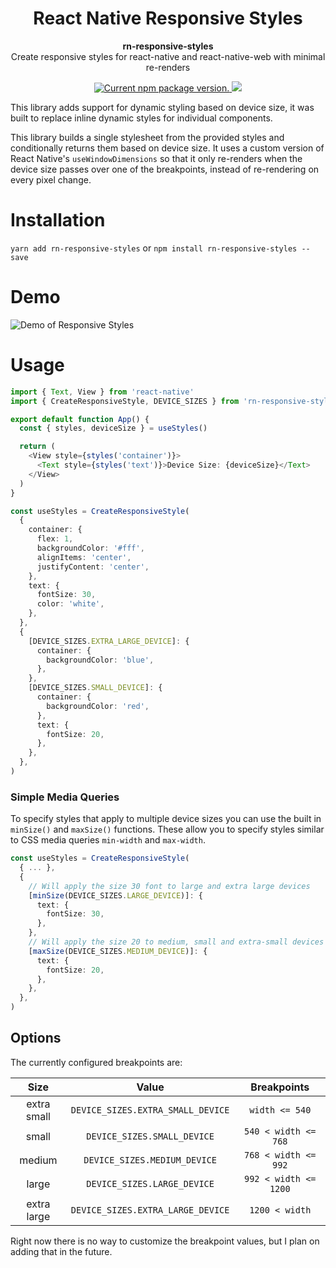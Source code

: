 <h1 style='text-align: center'>
    React Native Responsive Styles
</h1>

<p style='text-align: center'>
  <strong>rn-responsive-styles</strong><br>
  Create responsive styles for react-native and react-native-web with minimal re-renders
</p>

<p style='text-align: center'>
    <a href="https://www.npmjs.org/package/rn-responsive-styles">
        <img src="https://img.shields.io/npm/v/rn-responsive-styles?color=brightgreen&label=npm%20package" alt="Current npm package version." />
    </a>
    <a href="https://codecov.io/gh/khevamann/rn-responsive-styles">
       <img src="https://codecov.io/gh/khevamann/rn-responsive-styles/branch/main/graph/badge.svg?token=JTNKBI6SS0"/>
    </a>
</p>

This library adds support for dynamic styling based on device size, it was built to replace inline dynamic styles for
individual components.

This library builds a single stylesheet from the provided styles and conditionally returns them based on device size. It
uses a custom version of React Native's `useWindowDimensions` so that it only re-renders when the device size passes
over one of the breakpoints, instead of re-rendering on every pixel change.

# Installation

`yarn add rn-responsive-styles`
or
`npm install rn-responsive-styles --save`

# Demo

![Demo of Responsive Styles](.github/demo.gif)

# Usage

```typescript jsx
import { Text, View } from 'react-native'
import { CreateResponsiveStyle, DEVICE_SIZES } from 'rn-responsive-styles'

export default function App() {
  const { styles, deviceSize } = useStyles()

  return (
    <View style={styles('container')}>
      <Text style={styles('text')}>Device Size: {deviceSize}</Text>
    </View>
  )
}

const useStyles = CreateResponsiveStyle(
  {
    container: {
      flex: 1,
      backgroundColor: '#fff',
      alignItems: 'center',
      justifyContent: 'center',
    },
    text: {
      fontSize: 30,
      color: 'white',
    },
  },
  {
    [DEVICE_SIZES.EXTRA_LARGE_DEVICE]: {
      container: {
        backgroundColor: 'blue',
      },
    },
    [DEVICE_SIZES.SMALL_DEVICE]: {
      container: {
        backgroundColor: 'red',
      },
      text: {
        fontSize: 20,
      },
    },
  },
)
```

### Simple Media Queries

To specify styles that apply to multiple device sizes you can use the built in `minSize()` and `maxSize()` functions.
These allow you to specify styles similar to CSS media queries `min-width` and `max-width`.

```typescript jsx
const useStyles = CreateResponsiveStyle(
  { ... },
  {
    // Will apply the size 30 font to large and extra large devices
    [minSize(DEVICE_SIZES.LARGE_DEVICE)]: {
      text: {
        fontSize: 30,
      },
    },
    // Will apply the size 20 to medium, small and extra-small devices
    [maxSize(DEVICE_SIZES.MEDIUM_DEVICE)]: {
      text: {
        fontSize: 20,
      },
    },
  },
)
```

## Options

The currently configured breakpoints are:

|    Size     |               Value               |      Breakpoints      |
|:-----------:|:---------------------------------:|:---------------------:|
| extra small | `DEVICE_SIZES.EXTRA_SMALL_DEVICE` |    `width <= 540`     |
|    small    |    `DEVICE_SIZES.SMALL_DEVICE`    | `540 < width <= 768`  |
|   medium    |   `DEVICE_SIZES.MEDIUM_DEVICE`    | `768 < width <= 992`  |
|    large    |    `DEVICE_SIZES.LARGE_DEVICE`    | `992 < width <= 1200` |
| extra large | `DEVICE_SIZES.EXTRA_LARGE_DEVICE` |    `1200 < width`     |

Right now there is no way to customize the breakpoint values, but I plan on adding that in the future.

